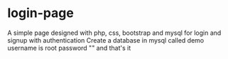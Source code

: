 # login-page
A simple page designed with php, css, bootstrap and mysql for login and signup with authentication
Create a database in mysql called demo
username is root
password ""
and that's it
